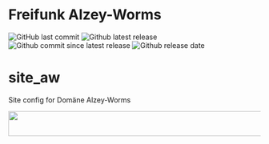 # Freifunk Alzey-Worms

![GitHub last commit](https://img.shields.io/github/last-commit/ffsw/site_so.svg?style=plastic)  ![Github latest release](https://img.shields.io/github/release/ffsw/site_so.svg?style=plastic)   ![Github commit since latest release](https://img.shields.io/github/commits-since/ffsw/site_so/latest.svg?style=plastic)  ![Github release date](https://img.shields.io/github/release-date/ffsw/site_so.svg?style=plastic)



# site_aw

Site config for Domäne Alzey-Worms

 <a href="url"><img src="https://freifunk-suedwest.de/wp-content/themes/ffsw/images/logo_sw.png" height="50" width="600" ></a>
